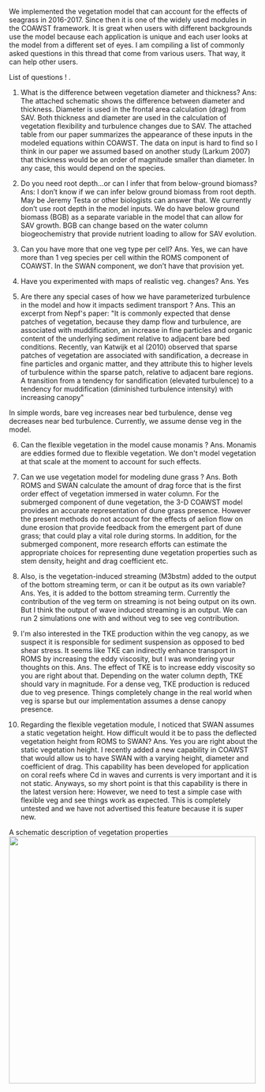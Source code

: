 We implemented the vegetation model that can account for the effects of seagrass in 2016-2017. Since then it is one of the widely used modules in the COAWST framework.
It is great when users with different backgrounds use the model because each application is unique and each user looks at the model from a different set of eyes. I am compiling 
a list of commonly asked questions in this thread that come from various users. That way, it can help other users. 

List of questions ! .
1.	What is the difference between vegetation diameter and thickness?
Ans: The attached schematic shows the difference between diameter and thickness. Diameter is used in the frontal area calculation (drag) from SAV. Both thickness and diameter are used in the calculation of vegetation flexibility and turbulence changes due to SAV. The attached table from our paper summarizes the appearance of these inputs in the modeled equations within COAWST. The data on input is hard to find so I think in our paper we assumed based on another study (Larkum 2007) that thickness would be an order of magnitude smaller than diameter. In any case, this would depend on the species. 
 
2.	 Do you need root depth...or can I infer that from below-ground biomass? 
Ans: I don’t know if we can infer below ground biomass from root depth. May be Jeremy Testa or other biologists can answer that.  We currently don’t use root depth in the model inputs. We do have below ground biomass (BGB) as a separate variable in the model that can allow for SAV growth. BGB can change based on the water column biogeochemistry that provide nutrient loading to allow for SAV evolution. 

3.	Can you have more that one veg type per cell? 
Ans. Yes, we can have more than 1 veg species per cell within the ROMS component of COAWST. In the SWAN component, we don’t have that provision yet. 

4.	Have you experimented with maps of realistic veg. changes?
Ans. Yes

5. Are there any special cases of how we have parameterized turbulence in the model and how it impacts sediment transport ? 
Ans. This an excerpt from Nepf's paper: "It is commonly expected that dense patches of vegetation, because they damp flow and
turbulence, are associated with muddification, an increase in fine particles and organic content of the
underlying sediment relative to adjacent bare bed conditions. Recently, van Katwijk et al (2010)
observed that sparse patches of vegetation are associated with sandification, a decrease in fine
particles and organic matter, and they attribute this to higher levels of turbulence within the sparse
patch, relative to adjacent bare regions. A transition from a tendency for sandification (elevated
turbulence) to a tendency for muddification (diminished turbulence intensity) with increasing canopy"

In simple words, bare veg increases near bed turbulence, dense veg decreases near bed turbulence. Currently, we assume dense veg in the model.

6. Can the flexible vegetation in the model cause monamis ? 
Ans. Monamis are eddies formed due to flexible vegetation. We don't model vegetation at that scale at the moment to account 
for such effects.

7. Can we use vegetation model for modeling dune grass ? 
Ans. Both ROMS and SWAN calculate the amount of drag force that is the first order effect of vegetation immersed in water column. 
For the submerged component of dune vegetation, the 3-D COAWST model provides an accurate representation of dune grass presence. However the present 
methods do not account for the effects of aelion flow on dune erosion that provide feedback from the emergent part of dune grass;
that could play a vital role during storms. In addition, for the submerged component, more research efforts can estimate the appropriate 
choices for representing dune vegetation properties such as stem density, height and drag coefficient etc.

8. Also, is the vegetation-induced streaming (M3bstm) added to the output of the bottom streaming term, or can it be output as its own variable?
Ans. Yes, it is added to the bottom streaming term. Currently the contribution of the veg term on streaming is not being output on its own. 
But I think the output of wave induced streaming is an output. We can run 2 simulations one with and without veg to see veg contribution.

9. I'm also interested in the TKE production within the veg canopy, as we suspect it is responsible for sediment suspension as opposed to bed 
shear stress. It seems like TKE can indirectly enhance transport in ROMS by increasing the eddy viscosity, but I was wondering your thoughts on this.
Ans. The effect of TKE is to increase eddy viscosity so you are right about that. Depending on the water column depth, TKE 
should vary in magnitude. For a dense veg, TKE production is reduced due to veg presence. Things completely change in the real world when
veg is sparse but our implementation assumes a dense canopy presence.

10. Regarding the flexible vegetation module, I noticed that SWAN assumes a static vegetation height. How difficult would it be to pass the deflected 
vegetation height from ROMS to SWAN?
Ans. Yes you are right about the static vegetation height. I recently added a new capability in COAWST that would allow us to have SWAN with 
a varying height, diameter and coefficient of drag. This capability has been developed for application on coral reefs where Cd in waves and currents is very important and it is not static. Anyways, so my short point is that this capability is there in the latest version here:
However, we need to test a simple case with flexible veg and see things work as expected. This is completely untested and we have not advertised this 
feature because it is super new. 

A schematic description of vegetation properties
<img  src="https://user-images.githubusercontent.com/10886837/97498698-08701b00-1943-11eb-9655-9f0e364b3c81." width="500" height="500" />
